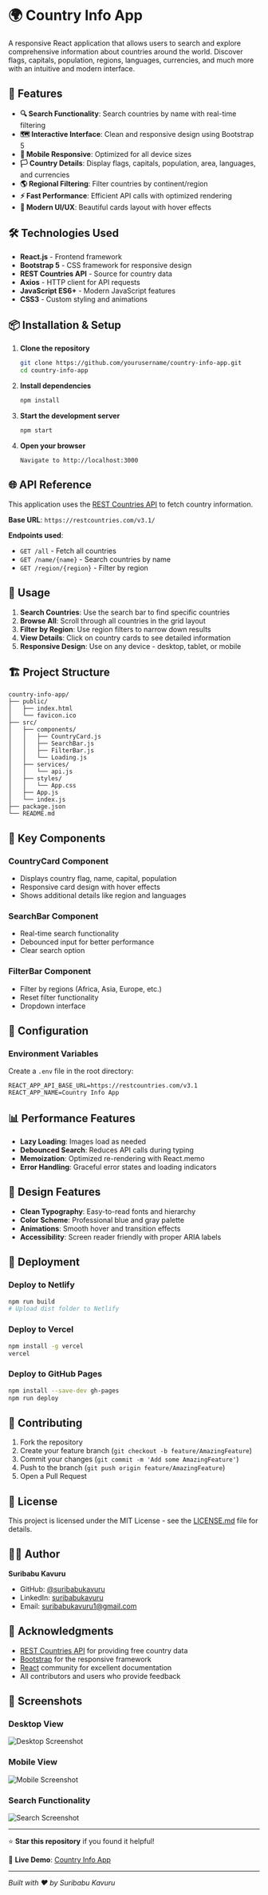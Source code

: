 # 🌍 Country Info App

A responsive React application that allows users to search and explore comprehensive information about countries around the world. Discover flags, capitals, population, regions, languages, currencies, and much more with an intuitive and modern interface.

## 🚀 Features

- **🔍 Search Functionality**: Search countries by name with real-time filtering
- **🗺️ Interactive Interface**: Clean and responsive design using Bootstrap 5
- **📱 Mobile Responsive**: Optimized for all device sizes
- **🏳️ Country Details**: Display flags, capitals, population, area, languages, and currencies
- **🌎 Regional Filtering**: Filter countries by continent/region
- **⚡ Fast Performance**: Efficient API calls with optimized rendering
- **🎨 Modern UI/UX**: Beautiful cards layout with hover effects

## 🛠️ Technologies Used

- **React.js** - Frontend framework
- **Bootstrap 5** - CSS framework for responsive design
- **REST Countries API** - Source for country data
- **Axios** - HTTP client for API requests
- **JavaScript ES6+** - Modern JavaScript features
- **CSS3** - Custom styling and animations

## 📦 Installation & Setup

1. **Clone the repository**
   ```bash
   git clone https://github.com/yourusername/country-info-app.git
   cd country-info-app
   ```

2. **Install dependencies**
   ```bash
   npm install
   ```

3. **Start the development server**
   ```bash
   npm start
   ```

4. **Open your browser**
   ```
   Navigate to http://localhost:3000
   ```

## 🌐 API Reference

This application uses the [REST Countries API](https://restcountries.com/) to fetch country information.

**Base URL**: `https://restcountries.com/v3.1/`

**Endpoints used**:
- `GET /all` - Fetch all countries
- `GET /name/{name}` - Search countries by name
- `GET /region/{region}` - Filter by region

## 📱 Usage

1. **Search Countries**: Use the search bar to find specific countries
2. **Browse All**: Scroll through all countries in the grid layout
3. **Filter by Region**: Use region filters to narrow down results
4. **View Details**: Click on country cards to see detailed information
5. **Responsive Design**: Use on any device - desktop, tablet, or mobile

## 🏗️ Project Structure

```
country-info-app/
├── public/
│   ├── index.html
│   └── favicon.ico
├── src/
│   ├── components/
│   │   ├── CountryCard.js
│   │   ├── SearchBar.js
│   │   ├── FilterBar.js
│   │   └── Loading.js
│   ├── services/
│   │   └── api.js
│   ├── styles/
│   │   └── App.css
│   ├── App.js
│   └── index.js
├── package.json
└── README.md
```

## 🎯 Key Components

### CountryCard Component
- Displays country flag, name, capital, population
- Responsive card design with hover effects
- Shows additional details like region and languages

### SearchBar Component
- Real-time search functionality
- Debounced input for better performance
- Clear search option

### FilterBar Component
- Filter by regions (Africa, Asia, Europe, etc.)
- Reset filter functionality
- Dropdown interface

## 🔧 Configuration

### Environment Variables
Create a `.env` file in the root directory:

```env
REACT_APP_API_BASE_URL=https://restcountries.com/v3.1
REACT_APP_NAME=Country Info App
```

## 📊 Performance Features

- **Lazy Loading**: Images load as needed
- **Debounced Search**: Reduces API calls during typing
- **Memoization**: Optimized re-rendering with React.memo
- **Error Handling**: Graceful error states and loading indicators

## 🎨 Design Features

- **Clean Typography**: Easy-to-read fonts and hierarchy
- **Color Scheme**: Professional blue and gray palette
- **Animations**: Smooth hover and transition effects
- **Accessibility**: Screen reader friendly with proper ARIA labels

## 🚀 Deployment

### Deploy to Netlify
```bash
npm run build
# Upload dist folder to Netlify
```

### Deploy to Vercel
```bash
npm install -g vercel
vercel
```

### Deploy to GitHub Pages
```bash
npm install --save-dev gh-pages
npm run deploy
```

## 🤝 Contributing

1. Fork the repository
2. Create your feature branch (`git checkout -b feature/AmazingFeature`)
3. Commit your changes (`git commit -m 'Add some AmazingFeature'`)
4. Push to the branch (`git push origin feature/AmazingFeature`)
5. Open a Pull Request

## 📄 License

This project is licensed under the MIT License - see the [LICENSE.md](LICENSE.md) file for details.

## 👨‍💻 Author

**Suribabu Kavuru**
- GitHub: [@suribabukavuru](https://github.com/suribabukavuru)
- LinkedIn: [suribabukavuru](https://linkedin.com/in/suribabukavuru)
- Email: suribabukavuru1@gmail.com

## 🙏 Acknowledgments

- [REST Countries API](https://restcountries.com/) for providing free country data
- [Bootstrap](https://getbootstrap.com/) for the responsive framework
- [React](https://reactjs.org/) community for excellent documentation
- All contributors and users who provide feedback

## 📱 Screenshots

### Desktop View
![Desktop Screenshot](./screenshots/desktop-view.png)

### Mobile View
![Mobile Screenshot](./screenshots/mobile-view.png)

### Search Functionality
![Search Screenshot](./screenshots/search-feature.png)

---

⭐ **Star this repository** if you found it helpful!

🔗 **Live Demo**: [Country Info App](https://your-deployed-app-url.com)

---

*Built with ❤️ by Suribabu Kavuru*
